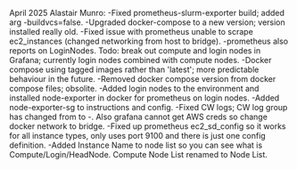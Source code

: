 April 2025 Alastair Munro:
-Fixed prometheus-slurm-exporter build; added arg -buildvcs=false.
-Upgraded docker-compose to a new version; version installed really old.
-Fixed issue with prometheus unable to scrape ec2_instances (changed networking from host to bridge).
-prometheus also reports on LoginNodes. Todo: break out compute and login nodes in Grafana; currently login nodes combined with compute nodes.
-Docker compose using tagged images rather than 'latest'; more predictable behaviour in the future.
-Removed docker compose version from docker compose files; obsolite.
-Added login nodes to the environment and installed node-exporter in docker for prometheus on login nodes.
-Added node-exporter-sg to instructions and config.
-Fixed CW logs; CW log group has changed from <stack> to <stack>-<date-stamp>. Also grafana cannot get AWS creds so change docker network to bridge.
-Fixed up prometheus ec2_sd_config so it works for all instance types, only uses port 9100 and there is just one config definition.
-Added Instance Name to node list so you can see what is Compute/Login/HeadNode. Compute Node List renamed to Node List.
